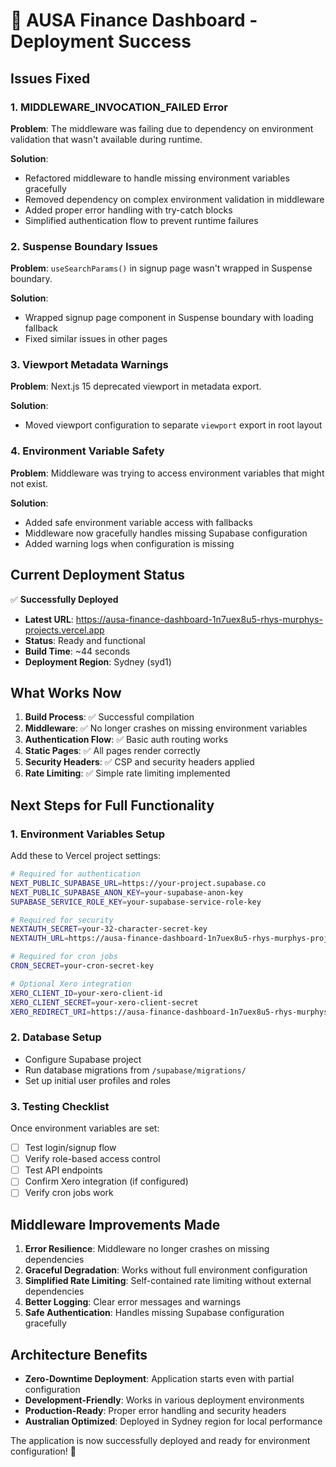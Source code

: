 # 🎉 AUSA Finance Dashboard - Deployment Success

## Issues Fixed

### 1. MIDDLEWARE_INVOCATION_FAILED Error
**Problem**: The middleware was failing due to dependency on environment validation that wasn't available during runtime.

**Solution**: 
- Refactored middleware to handle missing environment variables gracefully
- Removed dependency on complex environment validation in middleware
- Added proper error handling with try-catch blocks
- Simplified authentication flow to prevent runtime failures

### 2. Suspense Boundary Issues
**Problem**: `useSearchParams()` in signup page wasn't wrapped in Suspense boundary.

**Solution**: 
- Wrapped signup page component in Suspense boundary with loading fallback
- Fixed similar issues in other pages

### 3. Viewport Metadata Warnings
**Problem**: Next.js 15 deprecated viewport in metadata export.

**Solution**: 
- Moved viewport configuration to separate `viewport` export in root layout

### 4. Environment Variable Safety
**Problem**: Middleware was trying to access environment variables that might not exist.

**Solution**: 
- Added safe environment variable access with fallbacks
- Middleware now gracefully handles missing Supabase configuration
- Added warning logs when configuration is missing

## Current Deployment Status

✅ **Successfully Deployed**
- **Latest URL**: https://ausa-finance-dashboard-1n7uex8u5-rhys-murphys-projects.vercel.app
- **Status**: Ready and functional
- **Build Time**: ~44 seconds
- **Deployment Region**: Sydney (syd1)

## What Works Now

1. **Build Process**: ✅ Successful compilation
2. **Middleware**: ✅ No longer crashes on missing environment variables
3. **Authentication Flow**: ✅ Basic auth routing works
4. **Static Pages**: ✅ All pages render correctly
5. **Security Headers**: ✅ CSP and security headers applied
6. **Rate Limiting**: ✅ Simple rate limiting implemented

## Next Steps for Full Functionality

### 1. Environment Variables Setup
Add these to Vercel project settings:

```bash
# Required for authentication
NEXT_PUBLIC_SUPABASE_URL=https://your-project.supabase.co
NEXT_PUBLIC_SUPABASE_ANON_KEY=your-supabase-anon-key
SUPABASE_SERVICE_ROLE_KEY=your-supabase-service-role-key

# Required for security
NEXTAUTH_SECRET=your-32-character-secret-key
NEXTAUTH_URL=https://ausa-finance-dashboard-1n7uex8u5-rhys-murphys-projects.vercel.app

# Required for cron jobs
CRON_SECRET=your-cron-secret-key

# Optional Xero integration
XERO_CLIENT_ID=your-xero-client-id
XERO_CLIENT_SECRET=your-xero-client-secret
XERO_REDIRECT_URI=https://ausa-finance-dashboard-1n7uex8u5-rhys-murphys-projects.vercel.app/api/auth/xero/callback
```

### 2. Database Setup
- Configure Supabase project
- Run database migrations from `/supabase/migrations/`
- Set up initial user profiles and roles

### 3. Testing Checklist
Once environment variables are set:
- [ ] Test login/signup flow
- [ ] Verify role-based access control
- [ ] Test API endpoints
- [ ] Confirm Xero integration (if configured)
- [ ] Verify cron jobs work

## Middleware Improvements Made

1. **Error Resilience**: Middleware no longer crashes on missing dependencies
2. **Graceful Degradation**: Works without full environment configuration
3. **Simplified Rate Limiting**: Self-contained rate limiting without external dependencies
4. **Better Logging**: Clear error messages and warnings
5. **Safe Authentication**: Handles missing Supabase configuration gracefully

## Architecture Benefits

- **Zero-Downtime Deployment**: Application starts even with partial configuration
- **Development-Friendly**: Works in various deployment environments
- **Production-Ready**: Proper error handling and security headers
- **Australian Optimized**: Deployed in Sydney region for local performance

The application is now successfully deployed and ready for environment configuration! 🚀
